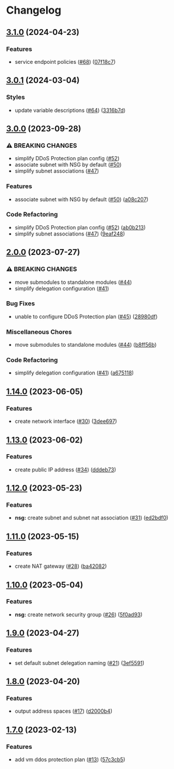 # Changelog

## [3.1.0](https://github.com/equinor/terraform-azurerm-network/compare/v3.0.1...v3.1.0) (2024-04-23)


### Features

* service endpoint policies ([#68](https://github.com/equinor/terraform-azurerm-network/issues/68)) ([07f18c7](https://github.com/equinor/terraform-azurerm-network/commit/07f18c73f22d1841101b6d287a31f57458414345))

## [3.0.1](https://github.com/equinor/terraform-azurerm-network/compare/v3.0.0...v3.0.1) (2024-03-04)


### Styles

* update variable descriptions ([#64](https://github.com/equinor/terraform-azurerm-network/issues/64)) ([3316b7d](https://github.com/equinor/terraform-azurerm-network/commit/3316b7d16aac03cf859cba4436d9029a8c98d3d3))

## [3.0.0](https://github.com/equinor/terraform-azurerm-network/compare/v2.0.0...v3.0.0) (2023-09-28)


### ⚠ BREAKING CHANGES

* simplify DDoS Protection plan config ([#52](https://github.com/equinor/terraform-azurerm-network/issues/52))
* associate subnet with NSG by default ([#50](https://github.com/equinor/terraform-azurerm-network/issues/50))
* simplify subnet associations ([#47](https://github.com/equinor/terraform-azurerm-network/issues/47))

### Features

* associate subnet with NSG by default ([#50](https://github.com/equinor/terraform-azurerm-network/issues/50)) ([a08c207](https://github.com/equinor/terraform-azurerm-network/commit/a08c207d6ed0b30d776e556e0caf0014779dd132))


### Code Refactoring

* simplify DDoS Protection plan config ([#52](https://github.com/equinor/terraform-azurerm-network/issues/52)) ([ab0b213](https://github.com/equinor/terraform-azurerm-network/commit/ab0b213809e208c4e41601a1f9503e6b1e631af9))
* simplify subnet associations ([#47](https://github.com/equinor/terraform-azurerm-network/issues/47)) ([9eaf248](https://github.com/equinor/terraform-azurerm-network/commit/9eaf248a6fcbfe58e2acc8d5b55952ba92e3cc15))

## [2.0.0](https://github.com/equinor/terraform-azurerm-network/compare/v1.14.0...v2.0.0) (2023-07-27)


### ⚠ BREAKING CHANGES

* move submodules to standalone modules ([#44](https://github.com/equinor/terraform-azurerm-network/issues/44))
* simplify delegation configuration ([#41](https://github.com/equinor/terraform-azurerm-network/issues/41))

### Bug Fixes

* unable to configure DDoS Protection plan ([#45](https://github.com/equinor/terraform-azurerm-network/issues/45)) ([28980df](https://github.com/equinor/terraform-azurerm-network/commit/28980df97dd552cb376484161208611824f0d316))


### Miscellaneous Chores

* move submodules to standalone modules ([#44](https://github.com/equinor/terraform-azurerm-network/issues/44)) ([b8ff56b](https://github.com/equinor/terraform-azurerm-network/commit/b8ff56b0e3bf24287b3cb0475b1df45c377b4fe0))


### Code Refactoring

* simplify delegation configuration ([#41](https://github.com/equinor/terraform-azurerm-network/issues/41)) ([a675118](https://github.com/equinor/terraform-azurerm-network/commit/a675118febdc9b278e4d7f89922b7a9f3e34adf4))

## [1.14.0](https://github.com/equinor/terraform-azurerm-network/compare/v1.13.0...v1.14.0) (2023-06-05)


### Features

* create network interface ([#30](https://github.com/equinor/terraform-azurerm-network/issues/30)) ([3dee697](https://github.com/equinor/terraform-azurerm-network/commit/3dee6975f5f463354e044f2533322d978790ed25))

## [1.13.0](https://github.com/equinor/terraform-azurerm-network/compare/v1.12.0...v1.13.0) (2023-06-02)


### Features

* create public IP address ([#34](https://github.com/equinor/terraform-azurerm-network/issues/34)) ([dddeb73](https://github.com/equinor/terraform-azurerm-network/commit/dddeb734be116418be2efacacea7af2e49f427dc))

## [1.12.0](https://github.com/equinor/terraform-azurerm-network/compare/v1.11.0...v1.12.0) (2023-05-23)


### Features

* **nsg:** create subnet and subnet nat association ([#31](https://github.com/equinor/terraform-azurerm-network/issues/31)) ([ed2bdf0](https://github.com/equinor/terraform-azurerm-network/commit/ed2bdf00d41eccac07ccd5a088e9632ceef7f824))

## [1.11.0](https://github.com/equinor/terraform-azurerm-network/compare/v1.10.0...v1.11.0) (2023-05-15)


### Features

* create NAT gateway ([#28](https://github.com/equinor/terraform-azurerm-network/issues/28)) ([ba42082](https://github.com/equinor/terraform-azurerm-network/commit/ba42082abc8a0980eef89c34cac5f9fb9740a6f7))

## [1.10.0](https://github.com/equinor/terraform-azurerm-network/compare/v1.9.0...v1.10.0) (2023-05-04)


### Features

* **nsg:** create network security group ([#26](https://github.com/equinor/terraform-azurerm-network/issues/26)) ([5f0ad93](https://github.com/equinor/terraform-azurerm-network/commit/5f0ad9359ae15254794840b856816500df5ac9d1))

## [1.9.0](https://github.com/equinor/terraform-azurerm-network/compare/v1.8.0...v1.9.0) (2023-04-27)


### Features

* set default subnet delegation naming ([#21](https://github.com/equinor/terraform-azurerm-network/issues/21)) ([3ef5591](https://github.com/equinor/terraform-azurerm-network/commit/3ef55916eb0c0da5d07548ecec196cc612a943d0))

## [1.8.0](https://github.com/equinor/terraform-azurerm-network/compare/v1.7.0...v1.8.0) (2023-04-20)


### Features

* output address spaces ([#17](https://github.com/equinor/terraform-azurerm-network/issues/17)) ([d2000b4](https://github.com/equinor/terraform-azurerm-network/commit/d2000b407f43824c31dedd4d6c090560176a06d5))

## [1.7.0](https://github.com/equinor/terraform-azurerm-network/compare/v1.6.0...v1.7.0) (2023-02-13)


### Features

* add vm ddos protection plan ([#13](https://github.com/equinor/terraform-azurerm-network/issues/13)) ([57c3cb5](https://github.com/equinor/terraform-azurerm-network/commit/57c3cb5d1a71d357b8f992f2071ee01865bd09a5))
